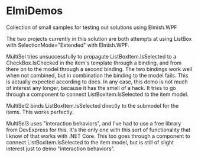 # ElmiDemos
Collection of small samples for testing out solutions using Elmish.WPF

The two projects currently in this solution are both attempts at using ListBox with SelectionMode="Extended" with Elmish.WPF.

MultiSel tries unsuccessfully to propagate ListBoxItem.IsSelected to a CheckBox.IsChecked in the item's template through a binding, and from there on to the model through a second binding. The two bindings work well when not combined, but in combination the binding
to the model fails. This is actually expected according to docs. In any case, this demo is not much of interest any longer, because it has the smell of a hack. It tries to go through a component to connect ListBoxItem.IsSelected to the item model.

MultiSel2 binds ListBoxItem.IsSelected directly to the submodel for the items. This works perfectly.

MultiSel3 uses "interaction behaviors", and I've had to use a free library from DevExpress for this. It's the only one with this sort of functionality that I know of that works with .NET Core. This too goes through a component to connect ListBoxItem.IsSelected to the item model, but is still of slight interest just to demo "interaction behaviors".
